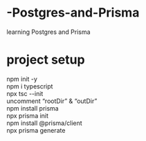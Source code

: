 # -Postgres-and-Prisma
learning  Postgres and Prisma
# project setup
npm init -y<br>
npm i typescript <br>
npx tsc --init<br>
uncomment “rootDir” & “outDir”<br>
npm install prisma <br>
npx prisma init<br>
npm install @prisma/client<br>
npx prisma generate
